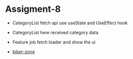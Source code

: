 # Assigment-8

- CategoryList fetch api use useState and UseEffect hook

- CategoryList here received category data

- Feature job fetch loader and show the ui

* [biker-zone](https://mdsumonali372.github.io/PH-Project/biker-zone/)
